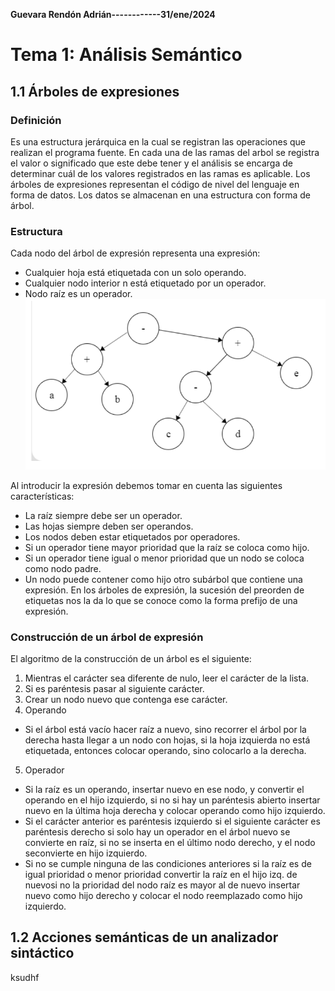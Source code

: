 **Guevara Rendón Adrián------------31/ene/2024**
# Tema 1: Análisis Semántico

## 1.1 Árboles de expresiones
### Definición
Es una estructura jerárquica en la cual se registran las operaciones que realizan el programa fuente. En cada una de las ramas del arbol se registra el valor o significado que este debe tener y el análisis se encarga de determinar cuál de los valores registrados en las ramas es aplicable.
Los árboles de expresiones representan el código de nivel del lenguaje en forma de datos. Los datos se almacenan en una estructura con forma de árbol.

### Estructura
Cada nodo del árbol de expresión representa una expresión:
- Cualquier hoja está etiquetada con un solo operando.
- Cualquier nodo interior n está etiquetado por un operador.
- Nodo raíz es un operador.
![imagen_1](/semestre6/src/arbol.png)

Al introducir la expresión debemos tomar en cuenta las siguientes características:
- La raíz siempre debe ser un operador.
- Las hojas siempre deben ser operandos.
- Los nodos deben estar etiquetados por operadores.
- Si un operador tiene mayor prioridad que la raíz se coloca como hijo.
- Si un operador tiene igual o menor prioridad que un nodo se coloca como nodo padre.
- Un nodo puede contener como hijo otro subárbol que contiene una expresión.
En los árboles de expresión, la sucesión del preorden de etiquetas nos la da lo que se conoce como la forma prefijo de una expresión.

### Construcción de un árbol de expresión
El algoritmo de la construcción de un árbol es el siguiente:
1. Mientras el carácter sea diferente de nulo, leer el carácter de la lista.
2. Si es paréntesis pasar al siguiente carácter.
3. Crear un nodo nuevo que contenga ese carácter.
4. Operando
- Si el árbol está vacío hacer raíz a nuevo, sino recorrer el árbol por la derecha hasta llegar a un nodo con hojas, si la hoja izquierda no está etiquetada, entonces colocar operando, sino colocarlo a la derecha.
5. Operador
- Si la raíz es un operando, insertar nuevo en ese nodo, y convertir el operando en el hijo izquierdo, si no si hay un paréntesis abierto insertar nuevo en la última hoja derecha y colocar operando como hijo izquierdo.
- Si el carácter anterior es paréntesis izquierdo si el siguiente carácter es paréntesis derecho si solo hay un operador en el árbol nuevo se convierte en raíz, si no se inserta en el último nodo derecho, y el nodo seconvierte en hijo izquierdo.
- Si no se cumple ninguna de las condiciones anteriores si la raíz es de igual prioridad o menor prioridad convertir la raíz en el hijo izq. de nuevosi no la prioridad del nodo raíz es mayor al de nuevo insertar nuevo como hijo derecho y colocar el nodo reemplazado como hijo izquierdo.



## 1.2 Acciones semánticas de un analizador sintáctico
ksudhf
